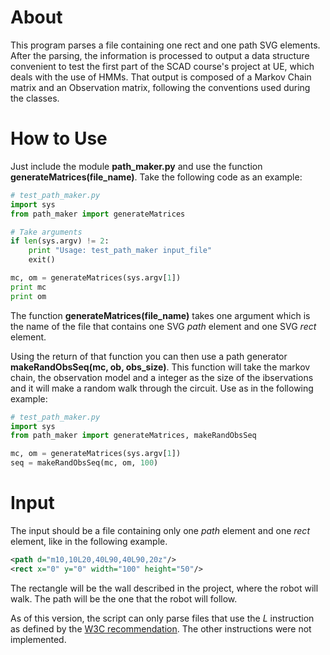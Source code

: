 # About

This program parses a file containing one rect and one path SVG elements.
After the parsing, the information is processed to output a data
structure convenient to test the first part of the SCAD course's project
at UE, which deals with the use of HMMs. That output is composed of a Markov
Chain matrix and an Observation matrix, following the conventions used during
the classes.

# How to Use

Just include the module **path\_maker.py** and use the function **generateMatrices(file\_name)**. Take the following code as an example:

```python
# test_path_maker.py
import sys
from path_maker import generateMatrices

# Take arguments
if len(sys.argv) != 2:
    print "Usage: test_path_maker input_file"
    exit()

mc, om = generateMatrices(sys.argv[1])
print mc
print om
```

The function **generateMatrices(file\_name)** takes one argument which is the name of the file that contains one SVG *path* element and one SVG *rect* element.

Using the return of that function you can then use a path generator **makeRandObsSeq(mc, ob, obs_size)**. This function will take the markov chain, the observation model and a integer as the size of the ibservations and it will make a random walk through the circuit. Use as in the following example:

```python
# test_path_maker.py
import sys
from path_maker import generateMatrices, makeRandObsSeq

mc, om = generateMatrices(sys.argv[1])
seq = makeRandObsSeq(mc, om, 100)
```

# Input

The input should be a file containing only one *path* element and one *rect* element, like in the following example.

```svg
<path d="m10,10L20,40L90,40L90,20z"/>
<rect x="0" y="0" width="100" height="50"/>
```

The rectangle will be the wall described in the project, where the robot will walk. The path will be the one that the robot will follow.

As of this version, the script can only parse files that use the *L* instruction as defined by the [W3C recommendation](http://www.w3.org/TR/2000/CR-SVG-20001102/paths.html#PathDataLinetoCommands). The other instructions were not implemented.

